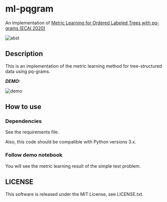 # ml-pqgram

An Implementation of [Metric Learning for Ordered Labeled Trees with pq-grams (ECAI 2020)](https://arxiv.org/abs/2003.03960)


![abst](https://user-images.githubusercontent.com/9132856/68642934-f428e780-0552-11ea-97b2-8bf05a2c5689.png)

## Description

This is an implementation of the metric learning method for tree-structured data using pq-grams.
 
***DEMO:***
 
![demo](https://user-images.githubusercontent.com/9132856/76282261-8d39f600-62da-11ea-8d85-9a8a5e84bd3e.gif) 



## How to use

### Dependencies

See the requirements file.

Also, this code should be compatible with Python versions 3.x.

### Follow demo notebook

You will see the metric learning result of the simple test problem.


## LICENSE
This software is released under the MIT License, see LICENSE.txt.
